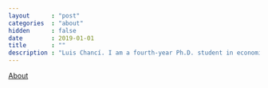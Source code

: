 ```yaml
---
layout      : "post"
categories  : "about"
hidden      : false
date        : 2019-01-01
title       : ""
description : "Luis Chancí. I am a fourth-year Ph.D. student in economics at the Department of Economics, State University of New York."
---
```

[About]('/about/')
